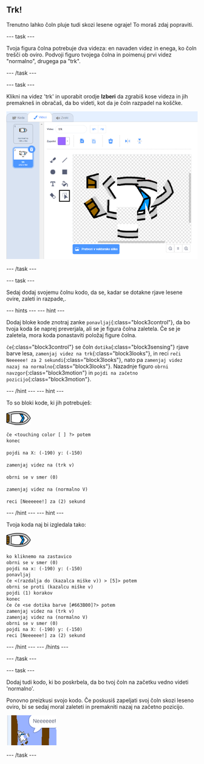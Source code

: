 ## Trk!

Trenutno lahko čoln pluje tudi skozi lesene ograje! To moraš zdaj popraviti.

--- task ---

Tvoja figura čolna potrebuje dva videza: en navaden videz in enega, ko čoln trešči ob oviro. Podvoji figuro tvojega čolna in poimenuj prvi videz "normalno", drugega pa "trk".

--- /task ---

--- task ---

Klikni na videz 'trk' in uporabit orodje **Izberi** da zgrabiš kose videza in jih premakneš in obračaš, da bo videti, kot da je čoln razpadel na koščke.

![posnetek zaslona](images/boat-hit-costume-annotated.png)

--- /task ---

--- task ---

Sedaj dodaj svojemu čolnu kodo, da se, kadar se dotakne rjave lesene ovire, zaleti in razpade,.

--- hints --- --- hint ---

Dodaj bloke kode znotraj zanke `ponavljaj`{:class="block3control"}, da bo tvoja koda še naprej preverjala, ali se je figura čolna zaletela. Če se je zaletela, mora koda ponastaviti položaj figure čolna.

`če`{:class="block3control"} se čoln `dotika`{:class="block3sensing"} rjave barve lesa, `zamenjaj videz na trk`{:class="block3looks"}, in reci `reči Neeeeee! za 2 sekundi`{:class="block3looks"}, nato pa `zamenjaj videz nazaj na normalno`{:class="block3looks"}. Nazadnje figuro `obrni navzgor`{:class="block3motion"} in `pojdi na začetno pozicijo`{:class="block3motion"}.

--- /hint --- --- hint ---

To so bloki kode, ki jih potrebuješ:

![figura čolna](images/boat_resize.png)

```blocks3
če <touching color [ ] ?> potem
konec

pojdi na X: (-190) y: (-150)

zamenjaj videz na (trk v)

obrni se v smer (0)

zamenjaj videz na (normalno V)

reci [Neeeeee!] za (2) sekund
```

--- /hint --- --- hint ---

Tvoja koda naj bi izgledala tako:

![figura čolna](images/boat_resize.png)

```blocks3
ko kliknemo na zastavico
obrni se v smer (0)
pojdi na x: (-190) y: (-150)
ponavljaj
če <(razdalja do (kazalca miške v)) > [5]> potem
obrni se proti (kazalcu miške v)
pojdi (1) korakov
konec
če če <se dotika barve [#663B00]?> potem
zamenjaj videz na (trk v)
zamenjaj videz na (normalno V)
obrni se v smer (0)
pojdi na X: (-190) y: (-150)
reci [Neeeeee!] za (2) sekund
```

--- /hint --- --- /hints ---

--- /task ---

--- task ---

Dodaj tudi kodo, ki bo poskrbela, da bo tvoj čoln na začetku vedno videti 'normalno'.

Ponovno preizkusi svojo kodo. Če poskusiš zapeljati svoj čoln skozi leseno oviro, bi se sedaj moral zaleteti in premakniti nazaj na začetno pozicijo.

![posnetek zaslona](images/boat-crash.png)

--- /task ---
